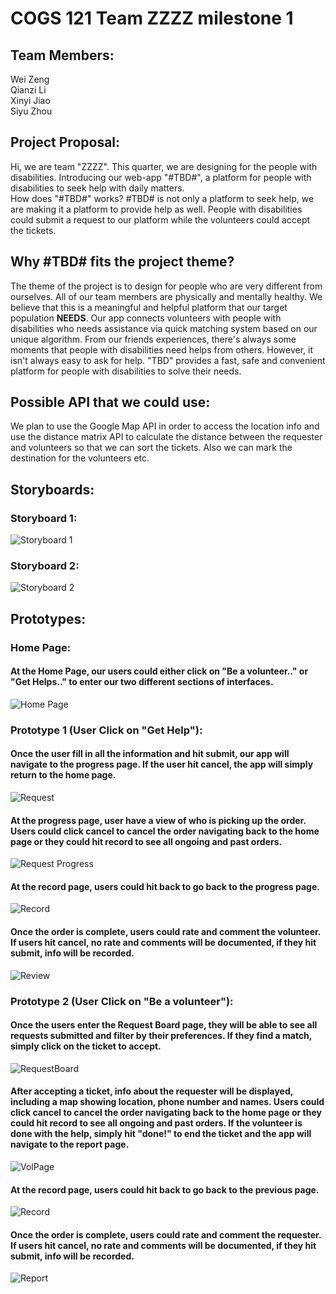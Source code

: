 # COGS 121 Team ZZZZ milestone 1

## Team Members:
  Wei Zeng  
  Qianzi Li  
  Xinyi Jiao  
  Siyu Zhou

## Project Proposal:
  Hi, we are team "ZZZZ". This quarter, we are designing for the people with
  disabilities.
  Introducing our web-app "#TBD#", a platform for people with disabilities to seek help with daily matters.  
  How does "#TBD#" works? #TBD# is not only a platform to seek help, we are making it a platform to provide help as well. People with disabilities could submit a request to our platform while the volunteers could accept the tickets.

## Why #TBD# fits the project theme?
  The theme of the project is to design for people who are very different from ourselves. All of our team members are physically and mentally healthy. We believe that this is a meaningful and helpful platform that our target population **NEEDS**. Our app connects volunteers with people with disabilities who needs assistance via quick matching system based on our unique algorithm. From our friends experiences, there's always some moments that people with disabilities need helps from others. However, it isn't always easy to ask for help. "TBD" provides a fast, safe and convenient platform for people with disabilities to solve their needs.

## Possible API that we could use:
  We plan to use the Google Map API in order to access the location info and use the distance matrix API to calculate the distance between the requester and volunteers so that we can sort the tickets. Also we can mark the destination for the volunteers etc.

## Storyboards:
### Storyboard 1:
  ![Storyboard 1](images/storyboard1.png)
### Storyboard 2:
  ![Storyboard 2](images/storyboard2.jpg)
## Prototypes:
### Home Page:
#### At the Home Page, our users could either click on "Be a volunteer.." or "Get Helps.." to enter our two different sections of interfaces.  
  ![Home Page](images/HomePage.jpg)

### Prototype 1 (User Click on "Get Help"):  

#### Once the user fill in all the information and hit submit, our app will navigate to the progress page. If the user hit cancel, the app will simply return to the home page.  
  ![Request](images/RequestPage.jpg)

#### At the progress page, user have a view of who is picking up the order. Users could click cancel to cancel the order navigating back to the home page or they could hit record to see all ongoing and past orders.  
  ![Request Progress](images/RequestProg.jpg)

#### At the record page, users could hit back to go back to the progress page.  
  ![Record](images/Record.jpg)

#### Once the order is complete, users could rate and comment the volunteer. If users hit cancel, no rate and comments will be documented, if they hit submit, info will be recorded.
  ![Review](images/Review.jpg)

### Prototype 2 (User Click on "Be a volunteer"):

#### Once the users enter the Request Board page, they will be able to see all requests submitted and filter by their preferences. If they find a match, simply click on the ticket to accept.  
  ![RequestBoard](images/RequestBoard.jpg)  

#### After accepting a ticket, info about the requester will be displayed, including a map showing location, phone number and names. Users could click cancel to cancel the order navigating back to the home page or they could hit record to see all ongoing and past orders. If the volunteer is done with the help, simply hit "done!" to end the ticket and the app will navigate to the report page.
  ![VolPage](images/VolPage.jpg)  

#### At the record page, users could hit back to go back to the previous page.
  ![Record](images/RecordVol.jpg)  

#### Once the order is complete, users could rate and comment the requester. If users hit cancel, no rate and comments will be documented, if they hit submit, info will be recorded.
  ![Report](images/Report.jpg)

